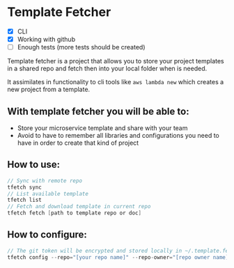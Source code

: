 # Template Fetcher

- [x] CLI
- [x] Working with github
- [ ] Enough tests (more tests should be created)

Template fetcher is a project that allows you to store your project templates in a shared repo and fetch then into your local folder when is needed. 

It assimilates in functionality to cli tools like `aws lambda new` which creates a new project from a template.

## With template fetcher you will be able to:

- Store your microservice template and share with your team 
- Avoid to have to remember all libraries and configurations you need to have in order to create that kind of project  

## How to use: 

```go
// Sync with remote repo
tfetch sync 
// List available template
tfetch list 
// Fetch and download template in current repo
tfetch fetch [path to template repo or doc] 
```  

## How to configure:

```go
// The git token will be encrypted and stored locally in ~/.template.fetcher.config file  
tfetch config --repo="[your repo name]" --repo-owner="[repo owner name]" --git-token="[your git token]"  
```  
